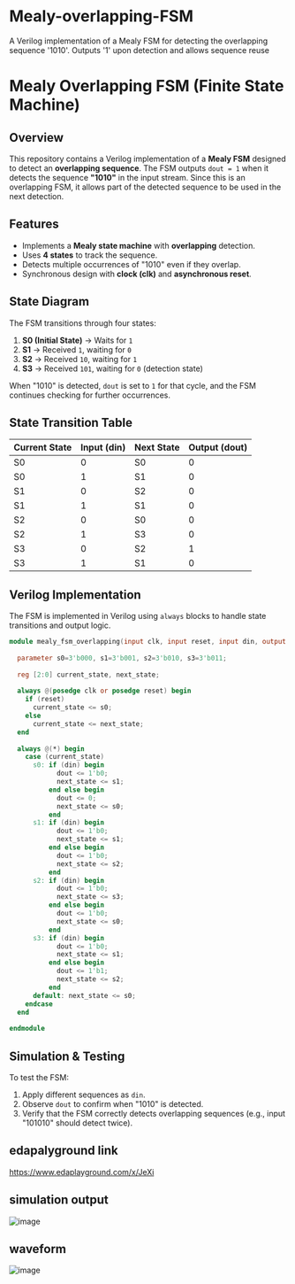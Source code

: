 # Mealy-overlapping-FSM
A Verilog implementation of a Mealy FSM for detecting the overlapping sequence '1010'. Outputs '1' upon detection and allows sequence reuse
# Mealy Overlapping FSM (Finite State Machine)

## Overview
This repository contains a Verilog implementation of a **Mealy FSM** designed to detect an **overlapping sequence**. The FSM outputs `dout = 1` when it detects the sequence **"1010"** in the input stream. Since this is an overlapping FSM, it allows part of the detected sequence to be used in the next detection.

## Features
- Implements a **Mealy state machine** with **overlapping** detection.
- Uses **4 states** to track the sequence.
- Detects multiple occurrences of "1010" even if they overlap.
- Synchronous design with **clock (clk)** and **asynchronous reset**.

## State Diagram
The FSM transitions through four states:

1. **S0 (Initial State)** → Waits for `1`
2. **S1** → Received `1`, waiting for `0`
3. **S2** → Received `10`, waiting for `1`
4. **S3** → Received `101`, waiting for `0` (detection state)

When "1010" is detected, `dout` is set to `1` for that cycle, and the FSM continues checking for further occurrences.

## State Transition Table
| Current State | Input (din) | Next State | Output (dout) |
|--------------|------------|------------|--------------|
| S0          | 0          | S0         | 0            |
| S0          | 1          | S1         | 0            |
| S1          | 0          | S2         | 0            |
| S1          | 1          | S1         | 0            |
| S2          | 0          | S0         | 0            |
| S2          | 1          | S3         | 0            |
| S3          | 0          | S2         | 1            |
| S3          | 1          | S1         | 0            |

## Verilog Implementation
The FSM is implemented in Verilog using `always` blocks to handle state transitions and output logic.

```verilog
module mealy_fsm_overlapping(input clk, input reset, input din, output reg dout);
  
  parameter s0=3'b000, s1=3'b001, s2=3'b010, s3=3'b011;
  
  reg [2:0] current_state, next_state;
  
  always @(posedge clk or posedge reset) begin
    if (reset)
      current_state <= s0;
    else
      current_state <= next_state;
  end
  
  always @(*) begin
    case (current_state)
      s0: if (din) begin
            dout <= 1'b0;
            next_state <= s1;
          end else begin
            dout <= 0;
            next_state <= s0;
          end
      s1: if (din) begin
            dout <= 1'b0;
            next_state <= s1;
          end else begin
            dout <= 1'b0;
            next_state <= s2;
          end
      s2: if (din) begin
            dout <= 1'b0;
            next_state <= s3;
          end else begin
            dout <= 1'b0;
            next_state <= s0;
          end
      s3: if (din) begin
            dout <= 1'b0;
            next_state <= s1;
          end else begin
            dout <= 1'b1;
            next_state <= s2;
          end
      default: next_state <= s0;
    endcase
  end
  
endmodule
```

## Simulation & Testing
To test the FSM:
1. Apply different sequences as `din`.
2. Observe `dout` to confirm when "1010" is detected.
3. Verify that the FSM correctly detects overlapping sequences (e.g., input "101010" should detect twice).
   
## edapalyground link
https://www.edaplayground.com/x/JeXi

## simulation output
![image](https://github.com/user-attachments/assets/fffe40fd-9237-4839-87ee-6296a994b92a)

## waveform
![image](https://github.com/user-attachments/assets/c22375df-1fa9-4a91-8c90-c355bece0ca4)

